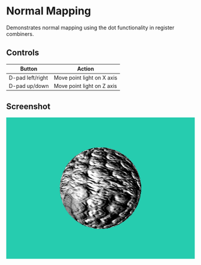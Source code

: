 # Normal Mapping

Demonstrates normal mapping using the dot functionality in register combiners.

## Controls
| **Button**       | **Action**                 |
| ---------------- | -------------------------- |
| D-pad left/right | Move point light on X axis |
| D-pad up/down    | Move point light on Z axis |

## Screenshot
![normal_mapping](/_screenshots/normal_mapping.png)

